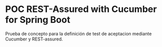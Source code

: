 # POC REST-Assured with Cucumber for Spring Boot

Prueba de concepto para la definición de test de aceptacion mediante Cucumber y REST-assured.